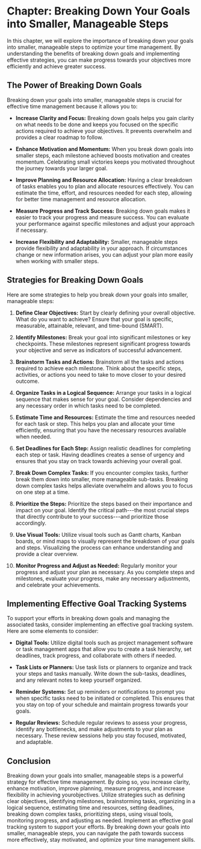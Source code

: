 Chapter: Breaking Down Your Goals into Smaller, Manageable Steps
================================================================

In this chapter, we will explore the importance of breaking down your goals into smaller, manageable steps to optimize your time management. By understanding the benefits of breaking down goals and implementing effective strategies, you can make progress towards your objectives more efficiently and achieve greater success.

The Power of Breaking Down Goals
--------------------------------

Breaking down your goals into smaller, manageable steps is crucial for effective time management because it allows you to:

* **Increase Clarity and Focus:** Breaking down goals helps you gain clarity on what needs to be done and keeps you focused on the specific actions required to achieve your objectives. It prevents overwhelm and provides a clear roadmap to follow.

* **Enhance Motivation and Momentum:** When you break down goals into smaller steps, each milestone achieved boosts motivation and creates momentum. Celebrating small victories keeps you motivated throughout the journey towards your larger goal.

* **Improve Planning and Resource Allocation:** Having a clear breakdown of tasks enables you to plan and allocate resources effectively. You can estimate the time, effort, and resources needed for each step, allowing for better time management and resource allocation.

* **Measure Progress and Track Success:** Breaking down goals makes it easier to track your progress and measure success. You can evaluate your performance against specific milestones and adjust your approach if necessary.

* **Increase Flexibility and Adaptability:** Smaller, manageable steps provide flexibility and adaptability in your approach. If circumstances change or new information arises, you can adjust your plan more easily when working with smaller steps.

Strategies for Breaking Down Goals
----------------------------------

Here are some strategies to help you break down your goals into smaller, manageable steps:

1. **Define Clear Objectives:** Start by clearly defining your overall objective. What do you want to achieve? Ensure that your goal is specific, measurable, attainable, relevant, and time-bound (SMART).

2. **Identify Milestones:** Break your goal into significant milestones or key checkpoints. These milestones represent significant progress towards your objective and serve as indicators of successful advancement.

3. **Brainstorm Tasks and Actions:** Brainstorm all the tasks and actions required to achieve each milestone. Think about the specific steps, activities, or actions you need to take to move closer to your desired outcome.

4. **Organize Tasks in a Logical Sequence:** Arrange your tasks in a logical sequence that makes sense for your goal. Consider dependencies and any necessary order in which tasks need to be completed.

5. **Estimate Time and Resources:** Estimate the time and resources needed for each task or step. This helps you plan and allocate your time efficiently, ensuring that you have the necessary resources available when needed.

6. **Set Deadlines for Each Step:** Assign realistic deadlines for completing each step or task. Having deadlines creates a sense of urgency and ensures that you stay on track towards achieving your overall goal.

7. **Break Down Complex Tasks:** If you encounter complex tasks, further break them down into smaller, more manageable sub-tasks. Breaking down complex tasks helps alleviate overwhelm and allows you to focus on one step at a time.

8. **Prioritize the Steps:** Prioritize the steps based on their importance and impact on your goal. Identify the critical path---the most crucial steps that directly contribute to your success---and prioritize those accordingly.

9. **Use Visual Tools:** Utilize visual tools such as Gantt charts, Kanban boards, or mind maps to visually represent the breakdown of your goals and steps. Visualizing the process can enhance understanding and provide a clear overview.

10. **Monitor Progress and Adjust as Needed:** Regularly monitor your progress and adjust your plan as necessary. As you complete steps and milestones, evaluate your progress, make any necessary adjustments, and celebrate your achievements.

Implementing Effective Goal Tracking Systems
--------------------------------------------

To support your efforts in breaking down goals and managing the associated tasks, consider implementing an effective goal tracking system. Here are some elements to consider:

* **Digital Tools:** Utilize digital tools such as project management software or task management apps that allow you to create a task hierarchy, set deadlines, track progress, and collaborate with others if needed.

* **Task Lists or Planners:** Use task lists or planners to organize and track your steps and tasks manually. Write down the sub-tasks, deadlines, and any relevant notes to keep yourself organized.

* **Reminder Systems:** Set up reminders or notifications to prompt you when specific tasks need to be initiated or completed. This ensures that you stay on top of your schedule and maintain progress towards your goals.

* **Regular Reviews:** Schedule regular reviews to assess your progress, identify any bottlenecks, and make adjustments to your plan as necessary. These review sessions help you stay focused, motivated, and adaptable.

Conclusion
----------

Breaking down your goals into smaller, manageable steps is a powerful strategy for effective time management. By doing so, you increase clarity, enhance motivation, improve planning, measure progress, and increase flexibility in achieving yourobjectives. Utilize strategies such as defining clear objectives, identifying milestones, brainstorming tasks, organizing in a logical sequence, estimating time and resources, setting deadlines, breaking down complex tasks, prioritizing steps, using visual tools, monitoring progress, and adjusting as needed. Implement an effective goal tracking system to support your efforts. By breaking down your goals into smaller, manageable steps, you can navigate the path towards success more effectively, stay motivated, and optimize your time management skills.
